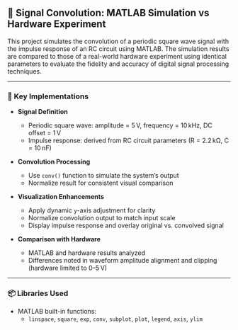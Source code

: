 ## 🔁 Signal Convolution: MATLAB Simulation vs Hardware Experiment

This project simulates the convolution of a periodic square wave signal with the impulse response of an RC circuit using MATLAB. The simulation results are compared to those of a real-world hardware experiment using identical parameters to evaluate the fidelity and accuracy of digital signal processing techniques.

---

### 🔧 Key Implementations

- **Signal Definition**
  - Periodic square wave: amplitude = 5 V, frequency = 10 kHz, DC offset = 1 V
  - Impulse response: derived from RC circuit parameters (R = 2.2 kΩ, C = 10 nF)

- **Convolution Processing**
  - Use `conv()` function to simulate the system’s output
  - Normalize result for consistent visual comparison

- **Visualization Enhancements**
  - Apply dynamic `y`-axis adjustment for clarity
  - Normalize convolution output to match input scale
  - Display impulse response and overlay original vs. convolved signal

- **Comparison with Hardware**
  - MATLAB and hardware results analyzed
  - Differences noted in waveform amplitude alignment and clipping (hardware limited to 0–5 V)

---

### 📦 Libraries Used

- MATLAB built-in functions:
  - `linspace`, `square`, `exp`, `conv`, `subplot`, `plot`, `legend`, `axis`, `ylim`

